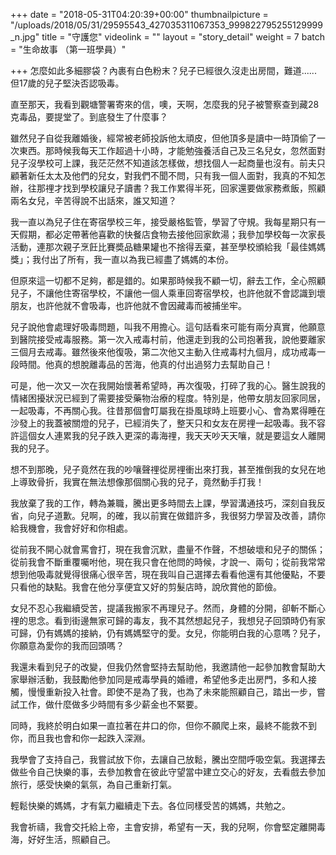 +++
date = "2018-05-31T04:20:39+00:00"
thumbnailpicture = "/uploads/2018/05/31/29595543_427035311067353_999822795255129999_n.jpg"
title = "守護您"
videolink = ""
layout = "story_detail"
weight = 7 
batch =  "生命故事 （第一班學員）" 


+++
怎麼如此多細膠袋？內裹有白色粉末？兒子已經很久沒走出房間，難道...... 但17歲的兒子堅決否認吸毒。

直至那天，我看到觀塘警署寄來的信，噢，天啊，怎麼我的兒子被警察查到藏28克毒品，要提堂了。到底發生了什麼事？

雖然兒子自從我離婚後，經常被老師投訴他太頑皮，但他頂多是讀中一時頂偷了一次東西。那時候我每天工作超過十小時，才能勉強養活自己及三名兒女，忽然面對兒子沒學校可上課，我茫茫然不知道該怎樣做，想找個人一起商量也沒有。前夫只顧著新任太太及他們的兒女，對我們不聞不問，只有我一個人面對，我真的不知怎辦，往那𥚃才找到學校讓兒子讀書？我工作累得半死，回家還要做家務煮飯，照顧兩名女兒，辛苦得說不出話來，誰又知道？

我一直以為兒子住在寄宿學校三年，接受嚴格監管，學習了守規。我每星期只有一天假期，都必定帶著他喜歡的快餐店食物去接他回家飲湯；我參加學校每一次家長活動，連那次親子烹飪比賽奬品糖果罐也不捨得丟棄，甚至學校頒給我「最佳媽媽獎」；我付出了所有，我一直以為我已經盡了媽媽的本份。

但原來這一切都不足夠，都是錯的。如果那時候我不顧一切，辭去工作，全心照顧兒子，不讓他住寄宿學校，不讓他一個人乘車回寄宿學校，也許他就不會認識到壞朋友，也許他就不會吸毒，也許他就不會因藏毒而被捕坐牢。

兒子說他會處理好吸毒問題，叫我不用擔心。這句話看來可能有兩分真實，他願意到醫院接受戒毒服務。第一次入戒毒村前，他還走到我的公司抱著我，說他要離家三個月去戒毒。雖然後來他復吸，第二次他又主動入住戒毒村九個月，成功戒毒一段時間。他真的想脫離毒品的苦海，他真的付出過努力去幫助自己！

可是，他一次又一次在我開始懷著希望時，再次復吸，打碎了我的心。醫生說我的情緒困擾狀況已經到了需要接受藥物治療的程度。特別是，他帶女朋友回家同居，一起吸毒，不再關心我。往昔那個會叮屬我在掛風球時上班要小心、會為累得睡在沙發上的我蓋被關燈的兒子，已經消失了，整天只和女友在房𥚃一起吸毒。我不容許這個女人連累我的兒子跌入更深的毒海𥚃，我天天吵天天嚷，就是要這女人離開我的兒子。

想不到那晚，兒子竟然在我的吵嚷聲𥚃從房𥚃衝出來打我，甚至推倒我的女兒在地上導致骨折，我實在無法想像那個關心我的兒子，竟然動手打我！

我放棄了我的工作，轉為兼職，騰出更多時間去上課，學習溝通技巧，深刻自我反省，向兒子道歉。兒啊，的確，我以前實在做錯許多，我很努力學習及改善，請你給我機會，我會好好和你相處。

從前我不開心就會罵會打，現在我會沉默，盡量不作聲，不想破壞和兒子的關係；從前我會不斷重覆囑咐他，現在我只會在他問的時候，才說一、兩句；從前我常常想到他吸毒就覺得很痛心很辛苦，現在我叫自己選擇去看看他還有其他優點，不要只看他的缺點。我會在他分享便宜又好的剪髮店時，說欣賞他的節儉。

女兒不忍心我繼續受苦，提議我搬家不再理兒子。然而，身體的分開，卻斬不斷心𥚃的思念。看到街邊無家可歸的毒友，我不其然想起兒子，我想兒子回頭時仍有家可歸，仍有媽媽的接納，仍有媽媽堅守的愛。女兒，你能明白我的心意嗎？兒子，你願意為愛你的我而回頭嗎？

我還未看到兒子的改變，但我仍然會堅持去幫助他，我邀請他一起參加教會幫助大家舉辦活動，我鼓勵他參加同是戒毒學員的婚禮，希望他多走出房門，多和人接觸，慢慢重新投入社會。即使不是為了我，也為了未來能照顧自己，踏出一步，嘗試工作，做什麼做多少時間有多少薪金也不緊要。

同時，我終於明白如果一直拉著在井口的你，但你不願爬上來，最終不能救不到你，而且我也會和你一起跌入深淵。

我學會了支持自己，我嘗試放下你，去讓自己放鬆，騰出空間呼吸空氣。我選擇去做些令自己快樂的事，去參加教會在彼此守望當中建立交心的好友，去看戲去參加旅行，感受快樂的氣氛，為自己重新打氣。

輕鬆快樂的媽媽，才有氣力繼續走下去。各位同樣受苦的媽媽，共勉之。

我會祈禱，我會交托給上帝，主會安排，希望有一天，我的兒啊，你會堅定離開毒海，好好生活，照顧自己。